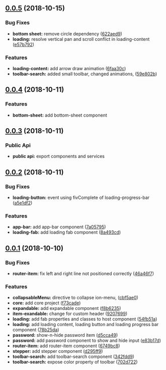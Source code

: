 <a name="0.0.5"></a>
## [0.0.5](https://github.com/fivethree-team/fivethree/compare/v0.0.4...v0.0.5) (2018-10-15)


### Bug Fixes

* **bottom sheet:** remove circle dependency ([622aed9](https://github.com/fivethree-team/fivethree/commit/622aed9))
* **loading:** resolve vertical pan and scroll conflict in loading-content ([e57b792](https://github.com/fivethree-team/fivethree/commit/e57b792))


### Features

* **loading-content:** add arrow draw animation ([6faa30c](https://github.com/fivethree-team/fivethree/commit/6faa30c))
* **toolbar-search:** added small toolbar, changed animations, ([59e802b](https://github.com/fivethree-team/fivethree/commit/59e802b))



<a name="0.0.4"></a>
## [0.0.4](https://github.com/fivethree-team/fivethree/compare/v0.0.2...v0.0.4) (2018-10-11)

### Features

* **bottom-sheet:** add bottom-sheet component


<a name="0.0.3"></a>
## [0.0.3](https://github.com/fivethree-team/fivethree/compare/v0.0.2...v0.0.3) (2018-10-11)

### Public Api

* **public api:** export components and services

<a name="0.0.2"></a>
## [0.0.2](https://github.com/fivethree-team/fivethree/compare/v0.0.1...v0.0.2) (2018-10-11)


### Bug Fixes

* **loading-button:** event using fivComplete of loading-progress-bar ([a5e1df2](https://github.com/fivethree-team/fivethree/commit/a5e1df2))


### Features

* **app-bar:** add app-bar component ([7a05795](https://github.com/fivethree-team/fivethree/commit/7a05795))
* **loading-fab:** add loading fab component ([8a493cd](https://github.com/fivethree-team/fivethree/commit/8a493cd))



<a name="0.0.1"></a>
## [0.0.1](https://github.com/fivethree-team/fivethree/compare/0.0.6-layout...0.0.1) (2018-10-10)


### Bug Fixes

* **router-item:** fix left and right line not positioned correctly ([46a46f7](https://github.com/fivethree-team/fivethree/commit/46a46f7))


### Features

* **collapsableMenu:** directive to collapse ion-menu, ([cbf5ae0](https://github.com/fivethree-team/fivethree/commit/cbf5ae0))
* **core:** add core project ([f73cade](https://github.com/fivethree-team/fivethree/commit/f73cade))
* **expandable:** add expandable component ([f8b6235](https://github.com/fivethree-team/fivethree/commit/f8b6235))
* **item-exandable:** change for custom header ([9207699](https://github.com/fivethree-team/fivethree/commit/9207699))
* **loading:** add fab properties and classes to host component ([54fb51a](https://github.com/fivethree-team/fivethree/commit/54fb51a))
* **loading:** add loading content, loading button and loading progress bar component ([78b25da](https://github.com/fivethree-team/fivethree/commit/78b25da))
* **password:**  show-n-hide password item ([d5cca49](https://github.com/fivethree-team/fivethree/commit/d5cca49))
* **password:** add password component to show and hide input ([e83b17d](https://github.com/fivethree-team/fivethree/commit/e83b17d))
* **router-item:** add router-item component ([6749bc8](https://github.com/fivethree-team/fivethree/commit/6749bc8))
* **stepper:** add stepper component ([d295ff9](https://github.com/fivethree-team/fivethree/commit/d295ff9))
* **toolbar-search:** add toolbar-search component ([342fdd9](https://github.com/fivethree-team/fivethree/commit/342fdd9))
* **toolbar-search:** expose color property of toolbar ([702d722](https://github.com/fivethree-team/fivethree/commit/702d722))




